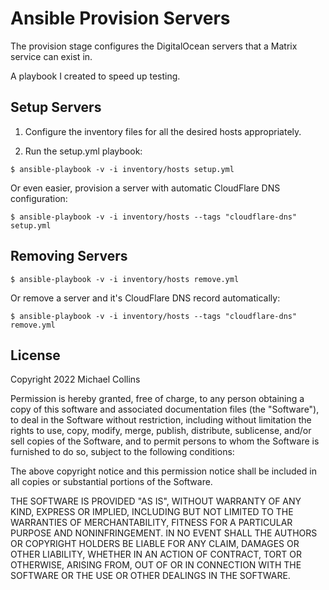 # Ansible Provision Servers

The provision stage configures the DigitalOcean servers that a Matrix service can exist in. 

A playbook I created to speed up testing.


## Setup Servers

1) Configure the inventory files for all the desired hosts appropriately.

2) Run the setup.yml playbook:

`$ ansible-playbook -v -i inventory/hosts setup.yml`

Or even easier, provision a server with automatic CloudFlare DNS configuration:

`$ ansible-playbook -v -i inventory/hosts --tags "cloudflare-dns" setup.yml`


## Removing Servers

`$ ansible-playbook -v -i inventory/hosts remove.yml`

Or remove a server and it's CloudFlare DNS record automatically:

`$ ansible-playbook -v -i inventory/hosts --tags "cloudflare-dns" remove.yml`


## License

Copyright 2022 Michael Collins

Permission is hereby granted, free of charge, to any person obtaining a copy of this software and associated documentation files (the "Software"), to deal in the Software without restriction, including without limitation the rights to use, copy, modify, merge, publish, distribute, sublicense, and/or sell copies of the Software, and to permit persons to whom the Software is furnished to do so, subject to the following conditions:

The above copyright notice and this permission notice shall be included in all copies or substantial portions of the Software.

THE SOFTWARE IS PROVIDED "AS IS", WITHOUT WARRANTY OF ANY KIND, EXPRESS OR IMPLIED, INCLUDING BUT NOT LIMITED TO THE WARRANTIES OF MERCHANTABILITY, FITNESS FOR A PARTICULAR PURPOSE AND NONINFRINGEMENT. IN NO EVENT SHALL THE AUTHORS OR COPYRIGHT HOLDERS BE LIABLE FOR ANY CLAIM, DAMAGES OR OTHER LIABILITY, WHETHER IN AN ACTION OF CONTRACT, TORT OR OTHERWISE, ARISING FROM, OUT OF OR IN CONNECTION WITH THE SOFTWARE OR THE USE OR OTHER DEALINGS IN THE SOFTWARE.
